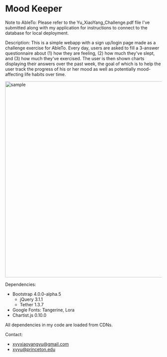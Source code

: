 # Mood Keeper

Note to AbleTo: Please refer to the Yu_XiaoYang_Challenge.pdf file I've submitted along with my application for instructions to connect to the database for local deployment.

Description: 
This is a simple webapp with a sign up/login page made as a challenge exercise for AbleTo. Every day, users are asked to fill a 3-answer questionnaire about (1) how they are feeling, (2) how much they've slept, and (3) how much they've exercised. The user is then shown charts displaying their answers over the past week, the goal of which is to help the user track the progress of his or her mood as well as potentially mood-affecting life habits over time.

<img width="631" alt="sample" src="https://cloud.githubusercontent.com/assets/18323667/20651508/d984def8-b4b4-11e6-8d25-70d2d8600491.png">

Dependencies:
- Bootstrap 4.0.0-alpha.5
  - jQuery 3.1.1
  - Tether 1.3.7
- Google Fonts: Tangerine, Lora
- Chartist.js 0.10.0

All dependencies in my code are loaded from CDNs.

Contact:
- xyyxiaoyangyu@gmail.com
- xyyu@princeton.edu
